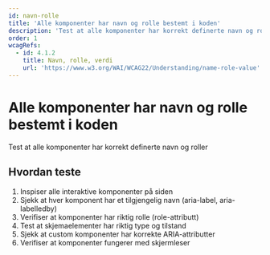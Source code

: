 ```yaml
---
id: navn-rolle
title: 'Alle komponenter har navn og rolle bestemt i koden'
description: 'Test at alle komponenter har korrekt definerte navn og roller'
order: 1
wcagRefs:
  - id: 4.1.2
    title: Navn, rolle, verdi
    url: 'https://www.w3.org/WAI/WCAG22/Understanding/name-role-value'
---
```


# Alle komponenter har navn og rolle bestemt i koden

Test at alle komponenter har korrekt definerte navn og roller

## Hvordan teste

1. Inspiser alle interaktive komponenter på siden
2. Sjekk at hver komponent har et tilgjengelig navn (aria-label, aria-labelledby)
3. Verifiser at komponenter har riktig rolle (role-attributt)
4. Test at skjemaelementer har riktig type og tilstand
5. Sjekk at custom komponenter har korrekte ARIA-attributter
6. Verifiser at komponenter fungerer med skjermleser


